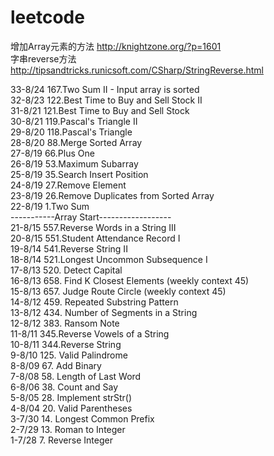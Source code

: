 # leetcode

增加Array元素的方法 http://knightzone.org/?p=1601      
字串reverse方法 http://tipsandtricks.runicsoft.com/CSharp/StringReverse.html   

33-8/24 167.Two Sum II - Input array is sorted   
32-8/23 122.Best Time to Buy and Sell Stock II     
31-8/21 121.Best Time to Buy and Sell Stock      
30-8/21 119.Pascal's Triangle II     
29-8/20 118.Pascal's Triangle      
28-8/20 88.Merge Sorted Array   
27-8/19 66.Plus One     
26-8/19 53.Maximum Subarray   
25-8/19 35.Search Insert Position   
24-8/19 27.Remove Element   
23-8/19 26.Remove Duplicates from Sorted Array   
22-8/19 1.Two Sum   
-----------Array Start------------------      
21-8/15 557.Reverse Words in a String III   
20-8/15 551.Student Attendance Record I   
19-8/14	541.Reverse String II   
18-8/14 521.Longest Uncommon Subsequence I    
17-8/13 520. Detect Capital     
16-8/13 658. Find K Closest Elements (weekly context 45)      
15-8/13 657. Judge Route Circle (weekly context 45)      
14-8/12 459. Repeated Substring Pattern      
13-8/12 434. Number of Segments in a String     
12-8/12 383. Ransom Note      
11-8/11	345.Reverse Vowels of a String     
10-8/11	344.Reverse String         
9-8/10 125. Valid Palindrome     
8-8/09 67. Add Binary     
7-8/08 58. Length of Last Word     
6-8/06 38. Count and Say     
5-8/05 28. Implement strStr()     
4-8/04 20. Valid Parentheses     
3-7/30 14. Longest Common Prefix     
2-7/29 13. Roman to Integer     
1-7/28 7. Reverse Integer
